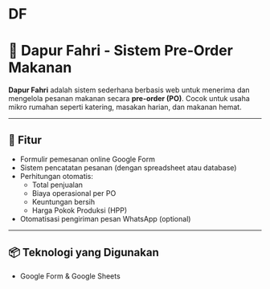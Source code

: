 # DF
# 🍱 Dapur Fahri - Sistem Pre-Order Makanan

**Dapur Fahri** adalah sistem sederhana berbasis web untuk menerima dan mengelola pesanan makanan secara **pre-order (PO)**. Cocok untuk usaha mikro rumahan seperti katering, masakan harian, dan makanan hemat.

---

## 🚀 Fitur

- Formulir pemesanan online Google Form
- Sistem pencatatan pesanan (dengan spreadsheet atau database)
- Perhitungan otomatis:
  - Total penjualan
  - Biaya operasional per PO
  - Keuntungan bersih
  - Harga Pokok Produksi (HPP)
- Otomatisasi pengiriman pesan WhatsApp (optional)

---

## 📦 Teknologi yang Digunakan

- Google Form & Google Sheets
